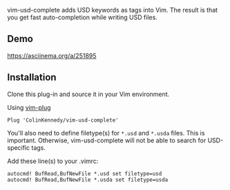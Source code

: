 vim-usd-complete adds USD keywords as tags into Vim. The result is that
you get fast auto-completion while writing USD files.

## Demo
https://asciinema.org/a/251895


## Installation

Clone this plug-in and source it in your Vim environment.

Using [vim-plug](https://github.com/junegunn/vim-plug)

```vim
Plug 'ColinKennedy/vim-usd-complete'
```

You'll also need to define filetype(s) for `*.usd` and `*.usda` files.
This is important. Otherwise, vim-usd-complete will not be able to
search for USD-specific tags.

Add these line(s) to your .vimrc:

```vim
autocmd! BufRead,BufNewFile *.usd set filetype=usd
autocmd! BufRead,BufNewFile *.usda set filetype=usda
```
